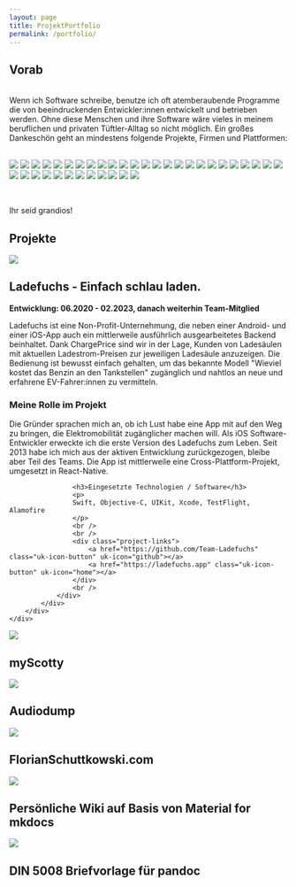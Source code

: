 ```yaml
---
layout: page
title: ProjektPortfolio
permalink: /portfolio/
---
```


## Vorab


<br />
Wenn ich Software schreibe, benutze ich oft atemberaubende Programme die von beeindruckenden Entwickler:innen entwickelt und betrieben werden. Ohne diese Menschen und ihre Software wäre vieles in meinem beruflichen und privaten Tüftler-Alltag so nicht möglich. Ein großes Dankeschön geht an mindestens folgende Projekte, Firmen und Plattformen:
<br /><br />
<p>
    <img class="badge" src="/assets/images/badges/GIT.svg" />
    <img class="badge" src="/assets/images/badges/GithubActions.svg" />
    <img class="badge" src="/assets/images/badges/GithubPages.svg" />
    <img class="badge" src="/assets/images/badges/gitignore.svg" />
    <img class="badge" src="/assets/images/badges/Jekyll.svg" />
    <img class="badge" src="/assets/images/badges/SonarQube.svg" />
    <img class="badge" src="/assets/images/badges/VIM.svg" />
    <img class="badge" src="/assets/images/badges/VSCodium.svg" />
    <img class="badge" src="/assets/images/badges/Xcode.svg" />
    <img class="badge" src="/assets/images/badges/CSS.svg" />
    <img class="badge" src="/assets/images/badges/HTML5.svg" />
    <img class="badge" src="/assets/images/badges/Javascript.svg" />
    <img class="badge" src="/assets/images/badges/Markdown.svg" />
    <img class="badge" src="/assets/images/badges/SASS.svg" />
    <img class="badge" src="/assets/images/badges/Swift.svg" />
    <img class="badge" src="/assets/images/badges/YAML.svg" />
    <img class="badge" src="/assets/images/badges/2fas.svg" />
    <img class="badge" src="/assets/images/badges/gpg.svg" />
    <img class="badge" src="/assets/images/badges/KeePassXC.svg" />
    <img class="badge" src="/assets/images/badges/Confluence.svg" />
    <img class="badge" src="/assets/images/badges/Jira.svg" />
    <img class="badge" src="/assets/images/badges/Obsidian.svg" />
    <img class="badge" src="/assets/images/badges/materialmkdocs.svg" />
    <img class="badge" src="/assets/images/badges/Mermaid.svg" />
    <img class="badge" src="/assets/images/badges/GoogleFonts.svg" />
    <img class="badge" src="/assets/images/badges/ffmpeg.svg" />
    <img class="badge" src="/assets/images/badges/shields.io.svg" />
    <img class="badge" src="/assets/images/badges/SimpleIcons.svg" />
    <img class="badge" src="/assets/images/badges/uikit.svg" />
    <img class="badge" src="/assets/images/badges/Nextcloud.svg" />
    <img class="badge" src="/assets/images/badges/NGINX.svg" />
    <img class="badge" src="/assets/images/badges/OpenAI.svg" />
    <img class="badge" src="/assets/images/badges/tmux.svg" />
    <img class="badge" src="/assets/images/badges/Bosch.svg" />
    <img class="badge" src="/assets/images/badges/Homebrew.svg" />
    <img class="badge" src="/assets/images/badges/KoFi.svg" />
    <img class="badge" src="/assets/images/badges/zsh.svg" />
</p>

<br />

Ihr seid grandios!

## Projekte

<!-- Ladefuchs -->
<div class="project-wrapper">
    <div class="project-titlebar">
        <div class="dot red"></div>
        <div class="dot amber"></div>
        <div class="dot green"></div>
    </div>
    <div class="project-window">
        <div class="uk-grid margin-less-grid" uk-grid>
            <div class="uk-width-1-3@s">
                <div class="project-screenshot">
                    <img src="/assets/images/portfolio/ladefuchs.png" />
                </div>
            </div>
            <div class="uk-width-expand@s">
                <div class="project-description">
                    <h2>Ladefuchs - Einfach schlau laden.</h2>
                    <strong>Entwicklung: 06.2020 - 02.2023, danach weiterhin Team-Mitglied</strong>
                    <p>
                        Ladefuchs ist eine Non-Profit-Unternehmung, die neben einer Android- und einer iOS-App auch ein mittlerweile ausführlich ausgearbeitetes Backend beinhaltet. Dank ChargePrice sind wir in der Lage, Kunden von Ladesäulen mit aktuellen Ladestrom-Preisen zur jeweiligen Ladesäule anzuzeigen.
                        Die Bedienung ist bewusst einfach gehalten, um das bekannte Modell "Wieviel kostet das Benzin an den Tankstellen" zugänglich und nahtlos an neue und erfahrene EV-Fahrer:innen zu vermitteln.
                    </p>
                    <h3>Meine Rolle im Projekt</h3>
                    <p>
                        Die Gründer sprachen mich an, ob ich Lust habe eine App mit auf den Weg zu bringen, die Elektromobilität zugänglicher machen will. Als iOS Software-Entwickler erweckte ich die erste Version des Ladefuchs zum Leben. Seit 2013 habe ich mich aus der aktiven Entwicklung zurückgezogen, bleibe aber Teil des Teams. Die App ist mittlerweile eine Cross-Plattform-Projekt, umgesetzt in React-Native.
                    </p>

                    <h3>Eingesetzte Technologien / Software</h3>
                    <p>
                    Swift, Objective-C, UIKit, Xcode, TestFlight, Alamofire
                    </p>
                    <br />
                    <br />
                    <div class="project-links">
                        <a href="https://github.com/Team-Ladefuchs" class="uk-icon-button" uk-icon="github"></a>
                        <a href="https://ladefuchs.app" class="uk-icon-button" uk-icon="home"></a>
                    </div>
                    <br />
                </div>
            </div>
        </div>
    </div>
</div>

<!-- myScotty -->
<div class="project-wrapper">
    <div class="project-titlebar">
        <div class="dot red"></div>
        <div class="dot amber"></div>
        <div class="dot green"></div>
    </div>
    <div class="project-window">
        <div class="uk-grid margin-less-grid" uk-grid>
            <div class="uk-width-1-3@s">
                <div class="project-screenshot">
                    <img src="/assets/images/portfolio/myScotty.png" />
                </div>
            </div>
            <div class="uk-width-expand@s">
                <div class="project-description">
                <h2>myScotty</h2>
                </div>
            </div>
        </div>
    </div>
</div>

<!-- Audiodump -->
<div class="project-wrapper">
    <div class="project-titlebar">
        <div class="dot red"></div>
        <div class="dot amber"></div>
        <div class="dot green"></div>
    </div>
    <div class="project-window">
        <div class="uk-grid margin-less-grid" uk-grid>
            <div class="uk-width-1-3@s">
                <div class="project-screenshot">
                    <img src="/assets/images/portfolio/audiodump.png" />
                </div>
            </div>
            <div class="uk-width-expand@s">
                <div class="project-description">
                <h2>Audiodump</h2>
                </div>
            </div>
        </div>
    </div>
</div>

<!-- FlorianSchuttkowski.com -->
<div class="project-wrapper">
    <div class="project-titlebar">
        <div class="dot red"></div>
        <div class="dot amber"></div>
        <div class="dot green"></div>
    </div>
    <div class="project-window">
        <div class="uk-grid margin-less-grid" uk-grid>
            <div class="uk-width-1-3@s">
                <div class="project-screenshot">
                    <img src="/assets/images/portfolio/florianschuttkowskicom.png" />
                </div>
            </div>
            <div class="uk-width-expand@s">
                <div class="project-description">
                <h2>FlorianSchuttkowski.com</h2>
                </div>
            </div>
        </div>
    </div>
</div>

<!-- MKDOCS -->
<div class="project-wrapper">
    <div class="project-titlebar">
        <div class="dot red"></div>
        <div class="dot amber"></div>
        <div class="dot green"></div>
    </div>
    <div class="project-window">
        <div class="uk-grid margin-less-grid" uk-grid>
            <div class="uk-width-1-3@s">
                <div class="project-screenshot">
                    <img src="/assets/images/portfolio/mkdocs-website.png" />
                </div>
            </div>
            <div class="uk-width-expand@s">
                <div class="project-description">
                    <h2>Persönliche Wiki auf Basis von Material for mkdocs</h2>
                </div>
            </div>
        </div>
    </div>
</div>

<!-- Pandoc Letter-->
<div class="project-wrapper">
    <div class="project-titlebar">
        <div class="dot red"></div>
        <div class="dot amber"></div>
        <div class="dot green"></div>
    </div>
    <div class="project-window">
        <div class="uk-grid margin-less-grid" uk-grid>
            <div class="uk-width-1-3@s">
                <div class="project-screenshot">
                    <img src="/assets/images/portfolio/pandoc-letter.png" />
                </div>
            </div>
            <div class="uk-width-expand@s">
                <div class="project-description">
                <h2>DIN 5008 Briefvorlage für pandoc</h2>
                </div>
            </div>
        </div>
    </div>
</div>